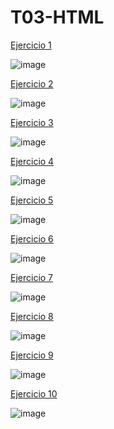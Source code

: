 <h1>T03-HTML</h1>

<a href="https://sergiogallegogudino.github.io/sgg-T03-html-06-2023/EX1/">Ejercicio 1</a>

![image](https://github.com/SergioGallegoGudino/sgg-T03-html-06-2023/assets/118269684/ffd64d32-3315-4a63-961e-ba93c76b8bfa)

<a href="https://sergiogallegogudino.github.io/sgg-T03-html-06-2023/EX2/">Ejercicio 2</a>

![image](https://github.com/SergioGallegoGudino/sgg-T03-html-06-2023/assets/118269684/e752ccd2-ecdc-41b9-82c9-697bdc9e25eb)

<a href="https://sergiogallegogudino.github.io/sgg-T03-html-06-2023/EX3/">Ejercicio 3</a>

![image](https://github.com/SergioGallegoGudino/sgg-T03-html-06-2023/assets/118269684/862755b6-e262-4132-9a7f-dc889da557f0)

<a href="https://sergiogallegogudino.github.io/sgg-T03-html-06-2023/EX4/">Ejercicio 4</a>

![image](https://github.com/SergioGallegoGudino/sgg-T03-html-06-2023/assets/118269684/c3f15ba9-f321-4082-95b8-a099b883dde7)

<a href="https://sergiogallegogudino.github.io/sgg-T03-html-06-2023/EX5/">Ejercicio 5</a>

![image](https://github.com/SergioGallegoGudino/sgg-T03-html-06-2023/assets/118269684/967aef42-ebc9-4117-8bc3-ad2dd5f7be06)

<a href="https://sergiogallegogudino.github.io/sgg-T03-html-06-2023/EX6/">Ejercicio 6</a>

![image](https://github.com/SergioGallegoGudino/sgg-T03-html-06-2023/assets/118269684/8e176a5e-6eae-488a-91cf-1e82b18a27b7)

<a href="https://sergiogallegogudino.github.io/sgg-T03-html-06-2023/EX7/">Ejercicio 7</a>

![image](https://github.com/SergioGallegoGudino/sgg-T03-html-06-2023/assets/118269684/c5cc7cf9-c8ad-4b82-b826-ccbeed05a381)

<a href="https://sergiogallegogudino.github.io/sgg-T03-html-06-2023/EX8/">Ejercicio 8</a>

![image](https://github.com/SergioGallegoGudino/sgg-T03-html-06-2023/assets/118269684/5be171e1-923c-44d8-9720-c734e6bd6c52)

<a href="https://sergiogallegogudino.github.io/sgg-T03-html-06-2023/EX9/">Ejercicio 9</a>

![image](https://github.com/SergioGallegoGudino/sgg-T03-html-06-2023/assets/118269684/3943bee1-8b2a-469d-bbac-82b4a96cce15)

<a href="https://sergiogallegogudino.github.io/sgg-T03-html-06-2023/EX10/">Ejercicio 10</a>

![image](https://github.com/SergioGallegoGudino/sgg-T03-html-06-2023/assets/118269684/2c041daa-b612-47fe-8daa-4ec330d332ab)


